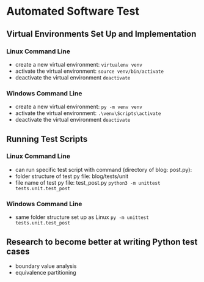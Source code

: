 # Automated Software Test

## Virtual Environments Set Up and Implementation
### Linux Command Line
- create a new virtual environment:
```virtualenv venv```
- activate the virtual environment:
```source venv/bin/activate```
- deactivate the virtual environment
```deactivate```

### Windows Command Line
- create a new virtual environment:
```py -m venv venv```
- activate the virtual environment:
```.\venv\Scripts\activate```
- deactivate the virtual environment
```deactivate```

## Running Test Scripts
### Linux Command Line
- can run specific test script with command (directory of blog: post.py):
- folder structure of test py file: blog/tests/unit
- file name of test py file: test_post.py
```python3 -m unittest tests.unit.test_post```

### Windows Command Line
- same folder structure set up as Linux
```py -m unittest tests.unit.test_post```

## Research to become better at writing Python test cases
- boundary value analysis
- equivalence partitioning
